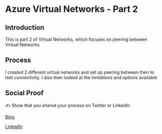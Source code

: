# Azure Virtual Networks - Part 2

## Introduction

This is part 2 of Virtual Networks, which focuses on peering between Virtual Networks 

## Process

I created 2 different virtual networks and set up peering between then to test connectivity. I also then looked at the limitations and options available

## Social Proof

✍️ Show that you shared your process on Twitter or LinkedIn

[Blog](https://michaeldurkan.com/2021/11/16/100daysofcloud-day11-azurevirtualnetworks2/)

[LinkedIn](https://www.linkedin.com/posts/michael-durkan-1a72a759_100-days-of-cloudday-11-azure-virtual-activity-6851263881692688384-vgad)

